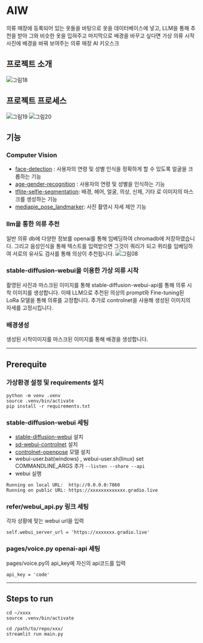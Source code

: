# AIW
의류 매장에 등록되어 있는 옷들을 바탕으로 옷을 데이터베이스에 넣고, LLM을 통해 추천을 받아 그와 비슷한 옷을 입혀주고 마지막으로 배경을 바꾸고 싶다면 가상 의류 시작 사진에 배경을 바꿔 보여주는 의류 매장 AI 키오스크

## 프로젝트 소개
![그림18](https://github.com/bluenight12/AIW/assets/154478957/744b96c2-16f9-440e-842e-3213e350e0c1)

## 프로젝트 프로세스
![그림19](https://github.com/bluenight12/AIW/assets/154478957/72b55fba-a2c5-400c-9f79-0db6551a51a7)
![그림20](https://github.com/bluenight12/AIW/assets/154478957/375262eb-35f3-44a9-a735-8e8993bc3437)


## 기능 

### Computer Vision
* [face-detection](https://github.com/openvinotoolkit/open_model_zoo/tree/master/models/intel/face-detection-retail-0005) : 사용자의 연령 및 성별 인식을 정확하게 할 수 있도록 얼굴을 크롭하는 기능
* [age-gender-recognition]( https://github.com/openvinotoolkit/open_model_zoo/tree/master/models/intel/age-gender-recognition-retail-0013) : 사용자의 연령 및 성별을 인식하는 기능
* [tflite-selfie-segmentation](https://github.com/openvinotoolkit/openvino_notebooks/blob/latest/notebooks/tflite-selfie-segmentation/tflite-selfie-segmentation.ipynb): 배경, 헤어, 얼굴, 의상, 신체, 기타 로 이미지의 마스크를 생성하는 기능
* [mediapie_pose_landmarker](https://ai.google.dev/edge/mediapipe/solutions/vision/pose_landmarker?hl=ko): 사진 촬영시 자세 제안 기능 

### llm을 통한 의류 추천 
일반 의류 db에 다양한 정보를 openai를 통해 임베딩하여 chromadb에 저장하였습니다. 그리고 음성인식을 통해 텍스트를 입력받으면 그것이 쿼리가 되고 퀴리를 임베딩하여 서로의 유사도 검사를 통해 의상이 추천됩니다.
![그림08](https://github.com/bluenight12/AIW/assets/154478957/4454a462-c12c-4baa-8c7f-0a3b2166cae8)

 

### stable-diffusion-webui을 이용한 가상 의류 시착

촬영된 사진과 마스크된 이미지를 통해 stable-diffusion-webui-api를 통해 의류 시착 이미지를 생성합니다. 이때 LLM으로 추천된 의상의 prompt와 Fine-tuning된 LoRa 모델을 통해 의류를 고정합니다. 추가로 controlnet을 사용해 생성된 이미지의 자세를 고정시킵니다. 

### 배경생성 

생성된 시착이미지를 마스크된 이미지를 통해 배경을 생성합니다.

---
## Prerequite
### 가상환경 설정 및 requirements 설치
```shell
python -m venv .venv
source .venv/bin/activate
pip install -r requirements.txt
```
### stable-diffusion-webui 세팅

* [stable-diffusion-webui](https://github.com/AUTOMATIC1111/stable-diffusion-webui) 설치
* [sd-webui-controlnet](https://github.com/Mikubill/sd-webui-controlnet) 설치
* [controlnet-openpose](https://github.com/Mikubill/sd-webui-controlnet/wiki/Model-download) 모델 설치
* webui-user.bat(windows) , webui-user.sh(linux) set COMMANDLINE_ARGS 추가 ```--listen --share --api```
* webui 실행
```
Running on local URL:  http://0.0.0.0:7860
Running on public URL: https://xxxxxxxxxxxxx.gradio.live
```
### refer/webui_api.py 링크 세팅
각자 상황에 맞는 webui url을 입력
```
self.webui_server_url = 'https://xxxxxxx.gradio.live'
```
### pages/voice.py openai-api 세팅

pages/voice.py의 api_key에 자신의 api코드를 입력
```
api_key = 'code'
```



---
## Steps to run

```shell
cd ~/xxxx
source .venv/bin/activate

cd /path/to/repo/xxx/
streamlit run main.py
```

